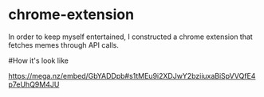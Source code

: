# chrome-extension
In order to keep myself entertained, I constructed a chrome extension that fetches memes through API calls.

#How it's look like

https://mega.nz/embed/GbYADDpb#s1tMEu9i2XDJwY2bziiuxaBiSpVVQfE4p7eUhQ9M4JU
